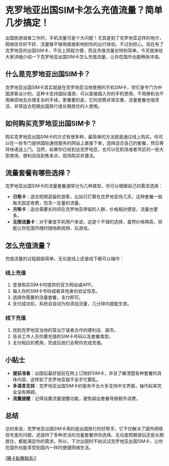 # 克罗地亚出国SIM卡怎么充值流量？简单几步搞定！

出国旅游或者工作时，手机流量可是个大问题！尤其是到了克罗地亚这样的地方，网络信号好不好、流量够不够用直接影响到你的出行体验。不过别担心，现在有了克罗地亚的出国SIM卡，不仅上网超方便，而且充值流量也特别简单。今天就来给大家详细介绍一下克罗地亚出国SIM卡怎么充值流量，让你在国外也能畅快冲浪。

## 什么是克罗地亚出国SIM卡？

克罗地亚出国SIM卡其实就是在克罗地亚当地使用的手机SIM卡，但它是专门为中国游客设计的。这种卡支持国际漫游，可以直接插入你的手机使用，不用换机也不用麻烦地去办理复杂的手续。更重要的是，它的资费非常实惠，流量套餐也很灵活，非常适合短期出国旅行或长期居住的人使用。

## 如何购买克罗地亚出国SIM卡？

购买克罗地亚出国SIM卡的方式有很多种，最简单的方法就是通过线上购买。你可以在一些专门提供国际通信服务的网站上直接下单，选择适合自己的套餐，然后等待快递送上门。当然，如果你已经到达克罗地亚，也可以在机场或者市区的一些大型商场、便利店找到售卖点，现场购买并激活。

## 流量套餐有哪些选择？

克罗地亚出国SIM卡的流量套餐通常分为几种类型，你可以根据自己的需求选择：

- **日租卡**：适合短期逗留的游客，比如只打算在克罗地亚待几天。这种套餐一般每天固定收费，包含一定量的流量。
- **月租卡**：适合需要长时间在克罗地亚停留的人群，价格相对便宜，流量也更多。
- **无限流量卡**：对于重度手机用户来说，这是个不错的选择，虽然价格稍高，但能让你在国外随时随地刷视频、玩游戏。

## 怎么充值流量？

充值流量的过程超级简单，无论是线上还是线下都可以操作：

### 线上充值
1. 登录购买SIM卡时提供的官方网站或APP。
2. 输入你的SIM卡号码或者其他身份验证信息。
3. 选择你需要的流量套餐，支付即可。
4. 支付成功后，系统会自动为你添加流量，几分钟内就能生效。

### 线下充值
1. 找到克罗地亚当地的营业厅或者合作的便利店、超市。
2. 告诉工作人员你要充值的SIM卡号码以及套餐类型。
3. 支付相应的费用，完成后他们会帮你完成充值。

## 小贴士

- **提前准备**：出国前最好提前在网上订购好SIM卡，并且了解清楚各种套餐的具体内容，这样到了克罗地亚就不会手忙脚乱。
- **多语言支持**：克罗地亚出国SIM卡的服务平台大多支持中文界面，操作起来完全没有障碍。
- **流量提醒**：记得设置流量提醒功能，避免超出套餐导致额外消费。

## 总结

总的来说，克罗地亚出国SIM卡真的是出国旅行的好帮手。它不仅解决了国外网络信号差的问题，还提供了多种灵活的流量套餐供你选择。无论是短期游玩还是长期居住，都能满足你的需求。所以，下次出国时不妨试试克罗地亚出国SIM卡，让你在国外也能享受到国内一样的便捷网络生活。

[[購卡點擊聯系](https://t.me/s/esim1088)]]